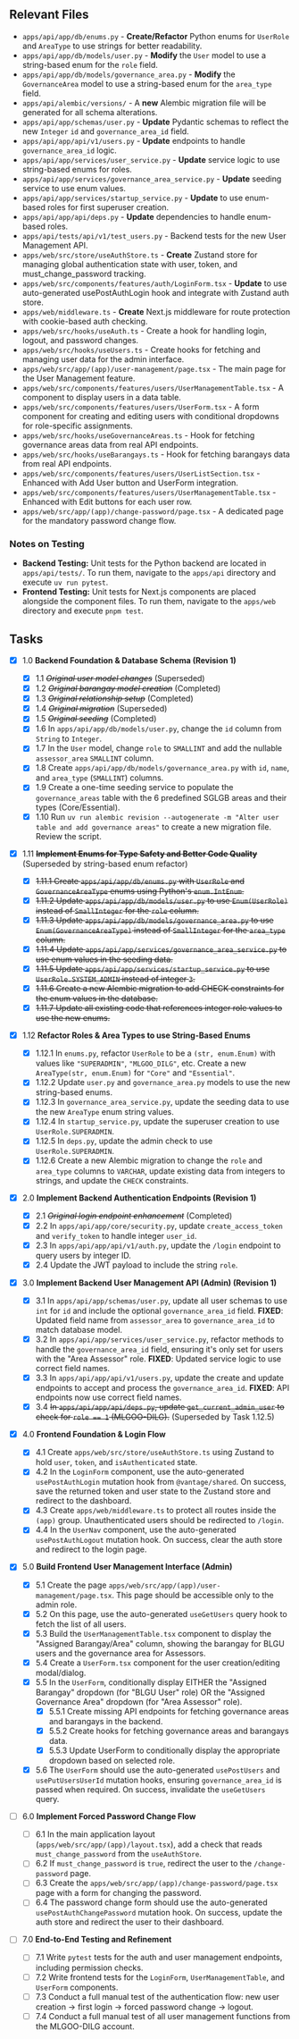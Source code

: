 ## Relevant Files

- `apps/api/app/db/enums.py` - **Create/Refactor** Python enums for `UserRole` and `AreaType` to use strings for better readability.
- `apps/api/app/db/models/user.py` - **Modify** the `User` model to use a string-based enum for the `role` field.
- `apps/api/app/db/models/governance_area.py` - **Modify** the `GovernanceArea` model to use a string-based enum for the `area_type` field.
- `apps/api/alembic/versions/` - A **new** Alembic migration file will be generated for all schema alterations.
- `apps/api/app/schemas/user.py` - **Update** Pydantic schemas to reflect the new `Integer` `id` and `governance_area_id` field.
- `apps/api/app/api/v1/users.py` - **Update** endpoints to handle `governance_area_id` logic.
- `apps/api/app/services/user_service.py` - **Update** service logic to use string-based enums for roles.
- `apps/api/app/services/governance_area_service.py` - **Update** seeding service to use enum values.
- `apps/api/app/services/startup_service.py` - **Update** to use enum-based roles for first superuser creation.
- `apps/api/app/api/deps.py` - **Update** dependencies to handle enum-based roles.
- `apps/api/tests/api/v1/test_users.py` - Backend tests for the new User Management API.
- `apps/web/src/store/useAuthStore.ts` - **Create** Zustand store for managing global authentication state with user, token, and must_change_password tracking.
- `apps/web/src/components/features/auth/LoginForm.tsx` - **Update** to use auto-generated usePostAuthLogin hook and integrate with Zustand auth store.
- `apps/web/middleware.ts` - **Create** Next.js middleware for route protection with cookie-based auth checking.
- `apps/web/src/hooks/useAuth.ts` - Create a hook for handling login, logout, and password changes.
- `apps/web/src/hooks/useUsers.ts` - Create hooks for fetching and managing user data for the admin interface.
- `apps/web/src/app/(app)/user-management/page.tsx` - The main page for the User Management feature.
- `apps/web/src/components/features/users/UserManagementTable.tsx` - A component to display users in a data table.
- `apps/web/src/components/features/users/UserForm.tsx` - A form component for creating and editing users with conditional dropdowns for role-specific assignments.
- `apps/web/src/hooks/useGovernanceAreas.ts` - Hook for fetching governance areas data from real API endpoints.
- `apps/web/src/hooks/useBarangays.ts` - Hook for fetching barangays data from real API endpoints.
- `apps/web/src/components/features/users/UserListSection.tsx` - Enhanced with Add User button and UserForm integration.
- `apps/web/src/components/features/users/UserManagementTable.tsx` - Enhanced with Edit buttons for each user row.
- `apps/web/src/app/(app)/change-password/page.tsx` - A dedicated page for the mandatory password change flow.

### Notes on Testing

- **Backend Testing:** Unit tests for the Python backend are located in `apps/api/tests/`. To run them, navigate to the `apps/api` directory and execute `uv run pytest`.
- **Frontend Testing:** Unit tests for Next.js components are placed alongside the component files. To run them, navigate to the `apps/web` directory and execute `pnpm test`.

## Tasks

- [x] 1.0 **Backend Foundation & Database Schema (Revision 1)**

  - [x] 1.1 ~~_Original user model changes_~~ (Superseded)
  - [x] 1.2 ~~_Original barangay model creation_~~ (Completed)
  - [x] 1.3 ~~_Original relationship setup_~~ (Completed)
  - [x] 1.4 ~~_Original migration_~~ (Superseded)
  - [x] 1.5 ~~_Original seeding_~~ (Completed)
  - [x] 1.6 In `apps/api/app/db/models/user.py`, change the `id` column from `String` to `Integer`.
  - [x] 1.7 In the `User` model, change `role` to `SMALLINT` and add the nullable `assessor_area` `SMALLINT` column.
  - [x] 1.8 Create `apps/api/app/db/models/governance_area.py` with `id`, `name`, and `area_type` (`SMALLINT`) columns.
  - [x] 1.9 Create a one-time seeding service to populate the `governance_areas` table with the 6 predefined SGLGB areas and their types (Core/Essential).
  - [x] 1.10 Run `uv run alembic revision --autogenerate -m "Alter user table and add governance areas"` to create a new migration file. Review the script.

- [x] 1.11 ~~**Implement Enums for Type Safety and Better Code Quality**~~ (Superseded by string-based enum refactor)

  - [x] ~~1.11.1 Create `apps/api/app/db/enums.py` with `UserRole` and `GovernanceAreaType` enums using Python's `enum.IntEnum`.~~
  - [x] ~~1.11.2 Update `apps/api/app/db/models/user.py` to use `Enum(UserRole)` instead of `SmallInteger` for the `role` column.~~
  - [x] ~~1.11.3 Update `apps/api/app/db/models/governance_area.py` to use `Enum(GovernanceAreaType)` instead of `SmallInteger` for the `area_type` column.~~
  - [x] ~~1.11.4 Update `apps/api/app/services/governance_area_service.py` to use enum values in the seeding data.~~
  - [x] ~~1.11.5 Update `apps/api/app/services/startup_service.py` to use `UserRole.SYSTEM_ADMIN` instead of integer `3`.~~
  - [x] ~~1.11.6 Create a new Alembic migration to add CHECK constraints for the enum values in the database.~~
  - [x] ~~1.11.7 Update all existing code that references integer role values to use the new enums.~~

- [x] 1.12 **Refactor Roles & Area Types to use String-Based Enums**

  - [x] 1.12.1 In `enums.py`, refactor `UserRole` to be a `(str, enum.Enum)` with values like `"SUPERADMIN"`, `"MLGOO_DILG"`, etc. Create a new `AreaType(str, enum.Enum)` for `"Core"` and `"Essential"`.
  - [x] 1.12.2 Update `user.py` and `governance_area.py` models to use the new string-based enums.
  - [x] 1.12.3 In `governance_area_service.py`, update the seeding data to use the new `AreaType` enum string values.
  - [x] 1.12.4 In `startup_service.py`, update the superuser creation to use `UserRole.SUPERADMIN`.
  - [x] 1.12.5 In `deps.py`, update the admin check to use `UserRole.SUPERADMIN`.
  - [x] 1.12.6 Create a new Alembic migration to change the `role` and `area_type` columns to `VARCHAR`, update existing data from integers to strings, and update the `CHECK` constraints.

- [x] 2.0 **Implement Backend Authentication Endpoints (Revision 1)**

  - [x] 2.1 ~~_Original login endpoint enhancement_~~ (Completed)
  - [x] 2.2 In `apps/api/app/core/security.py`, update `create_access_token` and `verify_token` to handle integer `user_id`.
  - [x] 2.3 In `apps/api/app/api/v1/auth.py`, update the `/login` endpoint to query users by integer ID.
  - [x] 2.4 Update the JWT payload to include the string `role`.

- [x] 3.0 **Implement Backend User Management API (Admin) (Revision 1)**

  - [x] 3.1 In `apps/api/app/schemas/user.py`, update all user schemas to use `int` for `id` and include the optional `governance_area_id` field. **FIXED**: Updated field name from `assessor_area` to `governance_area_id` to match database model.
  - [x] 3.2 In `apps/api/app/services/user_service.py`, refactor methods to handle the `governance_area_id` field, ensuring it's only set for users with the "Area Assessor" role. **FIXED**: Updated service logic to use correct field names.
  - [x] 3.3 In `apps/api/app/api/v1/users.py`, update the create and update endpoints to accept and process the `governance_area_id`. **FIXED**: API endpoints now use correct field names.
  - [x] 3.4 ~~In `apps/api/app/api/deps.py`, update `get_current_admin_user` to check for `role == 1` (MLGOO-DILG).~~ (Superseded by Task 1.12.5)

- [x] 4.0 **Frontend Foundation & Login Flow**

  - [x] 4.1 Create `apps/web/src/store/useAuthStore.ts` using Zustand to hold `user`, `token`, and `isAuthenticated` state.
  - [x] 4.2 In the `LoginForm` component, use the auto-generated `usePostAuthLogin` mutation hook from `@vantage/shared`. On success, save the returned token and user state to the Zustand store and redirect to the dashboard.
  - [x] 4.3 Create `apps/web/middleware.ts` to protect all routes inside the `(app)` group. Unauthenticated users should be redirected to `/login`.
  - [x] 4.4 In the `UserNav` component, use the auto-generated `usePostAuthLogout` mutation hook. On success, clear the auth store and redirect to the login page.

- [x] 5.0 **Build Frontend User Management Interface (Admin)**

  - [x] 5.1 Create the page `apps/web/src/app/(app)/user-management/page.tsx`. This page should be accessible only to the admin role.
  - [x] 5.2 On this page, use the auto-generated `useGetUsers` query hook to fetch the list of all users.
  - [x] 5.3 Build the `UserManagementTable.tsx` component to display the "Assigned Barangay/Area" column, showing the barangay for BLGU users and the governance area for Assessors.
  - [x] 5.4 Create a `UserForm.tsx` component for the user creation/editing modal/dialog.
  - [x] 5.5 In the `UserForm`, conditionally display EITHER the "Assigned Barangay" dropdown (for "BLGU User" role) OR the "Assigned Governance Area" dropdown (for "Area Assessor" role).
    - [x] 5.5.1 Create missing API endpoints for fetching governance areas and barangays in the backend.
    - [x] 5.5.2 Create hooks for fetching governance areas and barangays data.
    - [x] 5.5.3 Update UserForm to conditionally display the appropriate dropdown based on selected role.
  - [x] 5.6 The `UserForm` should use the auto-generated `usePostUsers` and `usePutUsersUserId` mutation hooks, ensuring `governance_area_id` is passed when required. On success, invalidate the `useGetUsers` query.

- [ ] 6.0 **Implement Forced Password Change Flow**

  - [ ] 6.1 In the main application layout (`apps/web/src/app/(app)/layout.tsx`), add a check that reads `must_change_password` from the `useAuthStore`.
  - [ ] 6.2 If `must_change_password` is `true`, redirect the user to the `/change-password` page.
  - [ ] 6.3 Create the `apps/web/src/app/(app)/change-password/page.tsx` page with a form for changing the password.
  - [ ] 6.4 The password change form should use the auto-generated `usePostAuthChangePassword` mutation hook. On success, update the auth store and redirect the user to their dashboard.

- [ ] 7.0 **End-to-End Testing and Refinement**
  - [ ] 7.1 Write `pytest` tests for the auth and user management endpoints, including permission checks.
  - [ ] 7.2 Write frontend tests for the `LoginForm`, `UserManagementTable`, and `UserForm` components.
  - [ ] 7.3 Conduct a full manual test of the authentication flow: new user creation -> first login -> forced password change -> logout.
  - [ ] 7.4 Conduct a full manual test of all user management functions from the MLGOO-DILG account.
